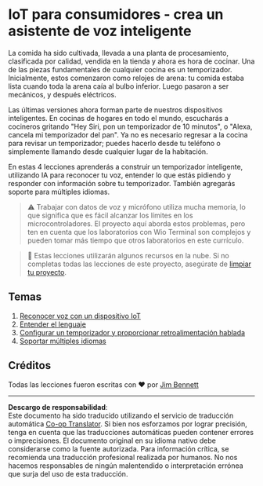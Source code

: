 <!--
CO_OP_TRANSLATOR_METADATA:
{
  "original_hash": "5de7dc1e2ddc402d415473bb795568d4",
  "translation_date": "2025-08-26T15:19:58+00:00",
  "source_file": "6-consumer/README.md",
  "language_code": "es"
}
-->
# IoT para consumidores - crea un asistente de voz inteligente

La comida ha sido cultivada, llevada a una planta de procesamiento, clasificada por calidad, vendida en la tienda y ahora es hora de cocinar. Una de las piezas fundamentales de cualquier cocina es un temporizador. Inicialmente, estos comenzaron como relojes de arena: tu comida estaba lista cuando toda la arena caía al bulbo inferior. Luego pasaron a ser mecánicos, y después eléctricos.

Las últimas versiones ahora forman parte de nuestros dispositivos inteligentes. En cocinas de hogares en todo el mundo, escucharás a cocineros gritando "Hey Siri, pon un temporizador de 10 minutos", o "Alexa, cancela mi temporizador del pan". Ya no es necesario regresar a la cocina para revisar un temporizador; puedes hacerlo desde tu teléfono o simplemente llamando desde cualquier lugar de la habitación.

En estas 4 lecciones aprenderás a construir un temporizador inteligente, utilizando IA para reconocer tu voz, entender lo que estás pidiendo y responder con información sobre tu temporizador. También agregarás soporte para múltiples idiomas.

> ⚠️ Trabajar con datos de voz y micrófono utiliza mucha memoria, lo que significa que es fácil alcanzar los límites en los microcontroladores. El proyecto aquí aborda estos problemas, pero ten en cuenta que los laboratorios con Wio Terminal son complejos y pueden tomar más tiempo que otros laboratorios en este currículo.

> 💁 Estas lecciones utilizarán algunos recursos en la nube. Si no completas todas las lecciones de este proyecto, asegúrate de [limpiar tu proyecto](../clean-up.md).

## Temas

1. [Reconocer voz con un dispositivo IoT](./lessons/1-speech-recognition/README.md)
1. [Entender el lenguaje](./lessons/2-language-understanding/README.md)
1. [Configurar un temporizador y proporcionar retroalimentación hablada](./lessons/3-spoken-feedback/README.md)
1. [Soportar múltiples idiomas](./lessons/4-multiple-language-support/README.md)

## Créditos

Todas las lecciones fueron escritas con ♥️ por [Jim Bennett](https://GitHub.com/JimBobBennett)

---

**Descargo de responsabilidad**:  
Este documento ha sido traducido utilizando el servicio de traducción automática [Co-op Translator](https://github.com/Azure/co-op-translator). Si bien nos esforzamos por lograr precisión, tenga en cuenta que las traducciones automáticas pueden contener errores o imprecisiones. El documento original en su idioma nativo debe considerarse como la fuente autorizada. Para información crítica, se recomienda una traducción profesional realizada por humanos. No nos hacemos responsables de ningún malentendido o interpretación errónea que surja del uso de esta traducción.
